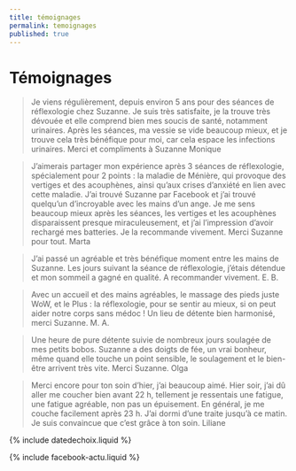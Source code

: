 ```yaml
---
title: témoignages
permalink: temoignages
published: true
---
```


# Témoignages

> Je viens régulièrement, depuis environ 5 ans pour des séances de réflexologie chez Suzanne. 
> Je suis très satisfaite, je la trouve très dévouée et elle comprend bien mes soucis de santé, notamment urinaires.
> Après les séances, ma vessie se vide beaucoup mieux, et je trouve cela très bénéfique pour moi, car cela espace les infections urinaires.
> Merci et compliments à Suzanne
> Monique

> J’aimerais partager mon expérience après 3 séances de réflexologie, spécialement pour 2 points : la maladie de Ménière, qui provoque des vertiges et des acouphènes, ainsi qu’aux crises d’anxiété en lien avec cette maladie. J’ai trouvé Suzanne par Facebook et j’ai trouvé quelqu’un d’incroyable avec les mains d’un ange. Je me sens beaucoup mieux après les séances, les vertiges et les acouphènes disparaissent presque miraculeusement, et j’ai l’impression d’avoir rechargé mes batteries.
> Je la recommande vivement. Merci Suzanne pour tout.
> Marta

> J’ai passé un agréable et très bénéfique moment entre les mains de Suzanne.
> Les jours suivant la séance de réflexologie, j’étais détendue et mon sommeil a gagné en qualité.
> A recommander vivement.
> E. B.

> Avec un accueil et des mains agréables, le massage des pieds juste WoW, et le Plus : la réflexologie, pour se sentir au mieux, si on peut aider notre corps sans médoc !
> Un lieu de détente bien harmonisé, merci Suzanne.
> M. A.

> Une heure de pure détente suivie de nombreux jours soulagée de mes petits bobos. Suzanne a des doigts de fée, un vrai bonheur, même quand elle touche un point sensible, le soulagement et le bien-être arrivent très vite. Merci Suzanne.
> Olga

> Merci encore pour ton soin d’hier, j’ai beaucoup aimé. Hier soir, j’ai dû aller me coucher bien avant 22 h, tellement je ressentais une fatigue, une fatigue agréable, non pas un épuisement. En général, je me couche facilement après 23 h. J’ai dormi d’une traite jusqu’à ce matin. Je suis convaincue que c’est grâce à ton soin.
> Liliane

{% include datedechoix.liquid %}

{% include facebook-actu.liquid %}
